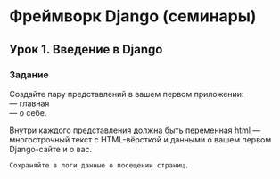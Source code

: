 # Фреймворк Django (семинары)

## Урок 1. Введение в Django

### Задание

Создайте пару представлений в вашем первом приложении:  
— главная  
— о себе.

Внутри каждого представления должна быть переменная html — многострочный текст с HTML-вёрсткой и данными о вашем первом Django-сайте и о вас.

    Сохраняйте в логи данные о посещении страниц.
